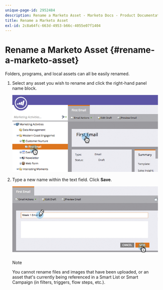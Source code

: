```yaml
---
unique-page-id: 2952484
description: Rename a Marketo Asset - Marketo Docs - Product Documentation
title: Rename a Marketo Asset
exl-id: 2c8a64fc-663d-4953-b66c-4055e07f1404
---
```

# Rename a Marketo Asset {#rename-a-marketo-asset}

Folders, programs, and local assets can all be easily renamed.

1. Select any asset you wish to rename and click the right-hand panel name block.

   ![](assets/image2015-4-10-17-19-48.png)

1. Type a new name within the text field. Click **Save**.

   ![](assets/image2015-4-10-17-3a19-3a33.png)

   >[!NOTE]
   >
   >You cannot rename files and images that have been uploaded, or an asset that's currently being referenced in a Smart List or Smart Campaign (in filters, triggers, flow steps, etc.).
